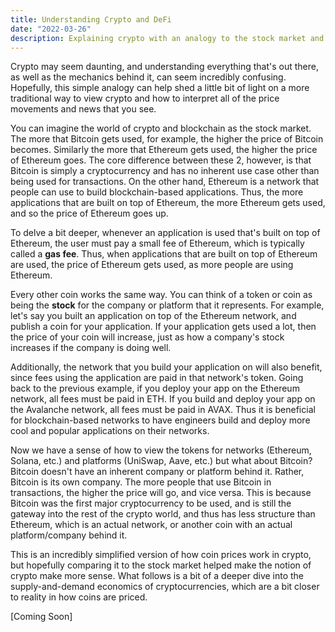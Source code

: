 ```yaml
---
title: Understanding Crypto and DeFi
date: "2022-03-26"
description: Explaining crypto with an analogy to the stock market and concepts of supply-and-demand.
---
```


Crypto may seem daunting, and understanding everything that's out there, as well as the mechanics behind it, can seem incredibly confusing. Hopefully, this simple analogy can help shed a little bit of light on a more traditional way to view crypto and how to interpret all of the price movements and news that you see.

You can imagine the world of crypto and blockchain as the stock market. The more that Bitcoin gets used, for example, the higher the price of Bitcoin becomes. Similarly the more that Ethereum gets used, the higher the price of Ethereum goes. The core difference between these 2, however, is that Bitcoin is simply a cryptocurrency and has no inherent use case other than being used for transactions. On the other hand, Ethereum is a network that people can use to build blockchain-based applications. Thus, the more applications that are built on top of Ethereum, the more Ethereum gets used, and so the price of Ethereum goes up.

To delve a bit deeper, whenever an application is used that's built on top of Ethereum, the user must pay a small fee of Ethereum, which is typically called a **gas fee**. Thus, when applications that are built on top of Ethereum are used, the price of Ethereum gets used, as more people are using Ethereum.

Every other coin works the same way. You can think of a token or coin as being the **stock** for the company or platform that it represents. For example, let's say you built an application on top of the Ethereum network, and publish a coin for your application. If your application gets used a lot, then the price of your coin will increase, just as how a company's stock increases if the company is doing well.

Additionally, the network that you build your application on will also benefit, since fees using the application are paid in that network's token. Going back to the previous example, if you deploy your app on the Ethereum network, all fees must be paid in ETH. If you build and deploy your app on the Avalanche network, all fees must be paid in AVAX. Thus it is beneficial for blockchain-based networks to have engineers build and deploy more cool and popular applications on their networks.

Now we have a sense of how to view the tokens for networks (Ethereum, Solana, etc.) and platforms (UniSwap, Aave, etc.) but what about Bitcoin? Bitcoin doesn't have an inherent company or platform behind it. Rather, Bitcoin is its own company. The more people that use Bitcoin in transactions, the higher the price will go, and vice versa. This is because Bitcoin was the first major cryptocurrency to be used, and is still the gateway into the rest of the crypto world, and thus has less structure than Ethereum, which is an actual network, or another coin with an actual platform/company behind it.

This is an incredibly simplified version of how coin prices work in crypto, but hopefully comparing it to the stock market helped make the notion of crypto make more sense. What follows is a bit of a deeper dive into the supply-and-demand economics of cryptocurrencies, which are a bit closer to reality in how coins are priced.

[Coming Soon]
